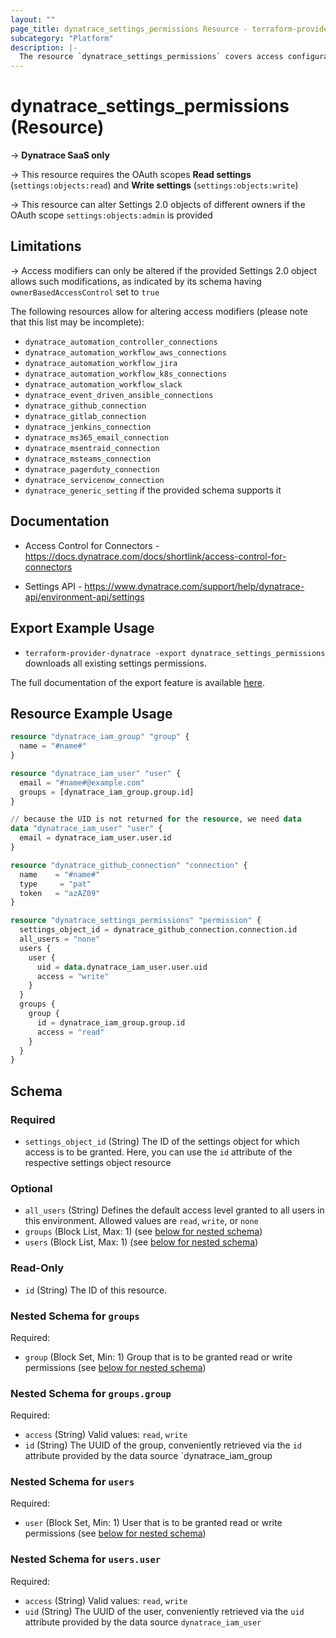 ```yaml
---
layout: ""
page_title: dynatrace_settings_permissions Resource - terraform-provider-dynatrace"
subcategory: "Platform"
description: |-
  The resource `dynatrace_settings_permissions` covers access configurations for Settings 2.0 objects
---
```


# dynatrace_settings_permissions (Resource)

-> **Dynatrace SaaS only**

-> This resource requires the OAuth scopes **Read settings** (`settings:objects:read`) and **Write settings** (`settings:objects:write`)

-> This resource can alter Settings 2.0 objects of different owners if the OAuth scope `settings:objects:admin` is provided

## Limitations
-> Access modifiers can only be altered if the provided Settings 2.0 object allows such modifications, as indicated by its schema having `ownerBasedAccessControl` set to `true`

The following resources allow for altering access modifiers (please note that this list may be incomplete):
- `dynatrace_automation_controller_connections`
- `dynatrace_automation_workflow_aws_connections`
- `dynatrace_automation_workflow_jira`
- `dynatrace_automation_workflow_k8s_connections`
- `dynatrace_automation_workflow_slack`
- `dynatrace_event_driven_ansible_connections`
- `dynatrace_github_connection`
- `dynatrace_gitlab_connection`
- `dynatrace_jenkins_connection`
- `dynatrace_ms365_email_connection`
- `dynatrace_msentraid_connection`
- `dynatrace_msteams_connection`
- `dynatrace_pagerduty_connection`
- `dynatrace_servicenow_connection`
- `dynatrace_generic_setting` if the provided schema supports it

## Documentation

- Access Control for Connectors - https://docs.dynatrace.com/docs/shortlink/access-control-for-connectors

- Settings API - https://www.dynatrace.com/support/help/dynatrace-api/environment-api/settings

## Export Example Usage

- `terraform-provider-dynatrace -export dynatrace_settings_permissions` downloads all existing settings permissions.

The full documentation of the export feature is available [here](https://dt-url.net/h203qmc).

## Resource Example Usage

```terraform
resource "dynatrace_iam_group" "group" {
  name = "#name#"
}

resource "dynatrace_iam_user" "user" {
  email = "#name#@example.com"
  groups = [dynatrace_iam_group.group.id]
}

// because the UID is not returned for the resource, we need data
data "dynatrace_iam_user" "user" {
  email = dynatrace_iam_user.user.id
}

resource "dynatrace_github_connection" "connection" {
  name    = "#name#"
  type     = "pat"
  token   = "azAZ09"
}

resource "dynatrace_settings_permissions" "permission" {
  settings_object_id = dynatrace_github_connection.connection.id
  all_users = "none"
  users {
    user {
      uid = data.dynatrace_iam_user.user.uid
      access = "write"
    }
  }
  groups {
    group {
      id = dynatrace_iam_group.group.id
      access = "read"
    }
  }
}
```

<!-- schema generated by tfplugindocs -->
## Schema

### Required

- `settings_object_id` (String) The ID of the settings object for which access is to be granted. Here, you can use the `id` attribute of the respective settings object resource

### Optional

- `all_users` (String) Defines the default access level granted to all users in this environment. Allowed values are `read`, `write`, or `none`
- `groups` (Block List, Max: 1) (see [below for nested schema](#nestedblock--groups))
- `users` (Block List, Max: 1) (see [below for nested schema](#nestedblock--users))

### Read-Only

- `id` (String) The ID of this resource.

<a id="nestedblock--groups"></a>
### Nested Schema for `groups`

Required:

- `group` (Block Set, Min: 1) Group that is to be granted read or write permissions (see [below for nested schema](#nestedblock--groups--group))

<a id="nestedblock--groups--group"></a>
### Nested Schema for `groups.group`

Required:

- `access` (String) Valid values: `read`, `write`
- `id` (String) The UUID of the group, conveniently retrieved via the `id` attribute provided by the data source `dynatrace_iam_group



<a id="nestedblock--users"></a>
### Nested Schema for `users`

Required:

- `user` (Block Set, Min: 1) User that is to be granted read or write permissions (see [below for nested schema](#nestedblock--users--user))

<a id="nestedblock--users--user"></a>
### Nested Schema for `users.user`

Required:

- `access` (String) Valid values: `read`, `write`
- `uid` (String) The UUID of the user, conveniently retrieved via the `uid` attribute provided by the data source `dynatrace_iam_user`

